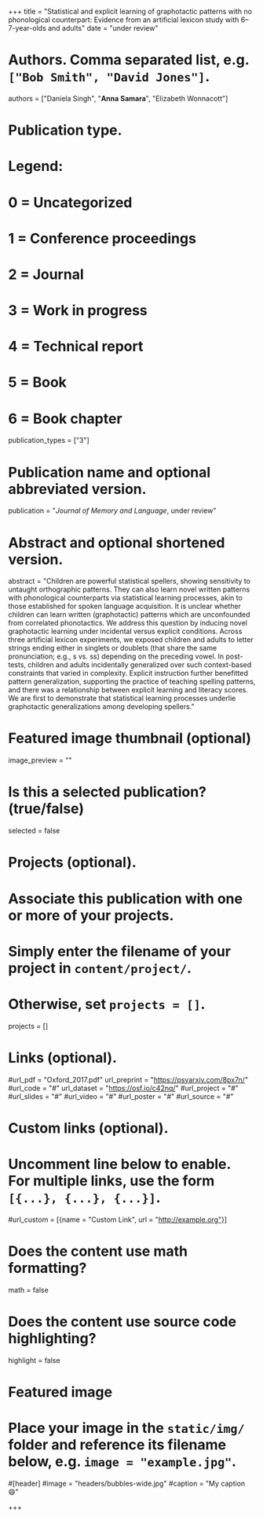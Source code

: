 +++
title = "Statistical and explicit learning of graphotactic patterns with no phonological counterpart: Evidence from an artificial lexicon study with 6–7-year-olds and adults"
date = "under review"

# Authors. Comma separated list, e.g. `["Bob Smith", "David Jones"]`.
authors = ["Daniela Singh", "**Anna Samara**", "Elizabeth Wonnacott"]

# Publication type.
# Legend:
# 0 = Uncategorized
# 1 = Conference proceedings
# 2 = Journal
# 3 = Work in progress
# 4 = Technical report
# 5 = Book
# 6 = Book chapter
publication_types = ["3"]

# Publication name and optional abbreviated version.
publication = "*Journal of Memory and Language*, under review"


# Abstract and optional shortened version.
abstract = "Children are powerful statistical spellers, showing sensitivity to untaught orthographic patterns. They can also learn novel written patterns with phonological counterparts via statistical learning processes, akin to those established for spoken language acquisition. It is unclear whether children can learn written (graphotactic) patterns which are unconfounded from correlated phonotactics. We address this question by inducing novel graphotactic learning under incidental versus explicit conditions. Across three artificial lexicon experiments, we exposed children and adults to letter strings ending either in singlets or doublets (that share the same pronunciation; e.g., s vs. ss) depending on the preceding vowel. In post-tests, children and adults incidentally generalized over such context-based constraints that varied in complexity. Explicit instruction further benefitted pattern generalization, supporting the practice of teaching spelling patterns, and there was a relationship between explicit learning and literacy scores. We are first to demonstrate that statistical learning processes underlie graphotactic generalizations among developing spellers."

# Featured image thumbnail (optional)
image_preview = ""

# Is this a selected publication? (true/false)
selected = false

# Projects (optional).
#   Associate this publication with one or more of your projects.
#   Simply enter the filename of your project in `content/project/`.
#   Otherwise, set `projects = []`.
projects = []

# Links (optional).
#url_pdf = "Oxford_2017.pdf"
url_preprint = "https://psyarxiv.com/8px7n/"
#url_code = "#"
url_dataset = "https://osf.io/c42nq/"
#url_project = "#"
#url_slides = "#"
#url_video = "#"
#url_poster = "#"
#url_source = "#"

# Custom links (optional).
#   Uncomment line below to enable. For multiple links, use the form `[{...}, {...}, {...}]`.
#url_custom = [{name = "Custom Link", url = "http://example.org"}]

# Does the content use math formatting?
math = false

# Does the content use source code highlighting?
highlight = false

# Featured image
# Place your image in the `static/img/` folder and reference its filename below, e.g. `image = "example.jpg"`.
#[header]
#image = "headers/bubbles-wide.jpg"
#caption = "My caption :smile:"

+++

